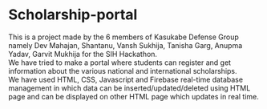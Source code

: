 # Scholarship-portal
This is a project made by the 6 members of Kasukabe Defense Group namely Dev Mahajan, Shantanu, Vansh Sukhija, Tanisha Garg, Anupma Yadav, Garvit Mukhija for the SIH Hackathon. <br>
We have tried to make a portal where students can register and get information about the various national and international scholarships. <br>
We have used HTML, CSS, Javascript and Firebase real-time database management in which data can be inserted/updated/deleted using HTML page and can be displayed on other HTML page which updates in real time.
